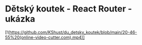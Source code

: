 ﻿# Dětský koutek - React Router - ukázka
 [!(https://github.com/KShust/du_detsky_koutek/blob/main/20-46-55%20(online-video-cutter.com).mp4)]
